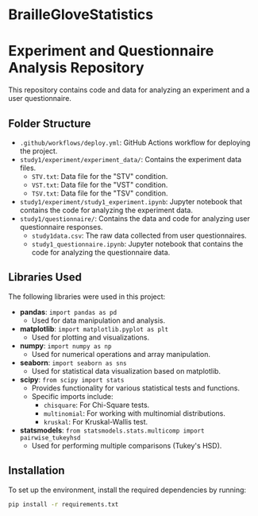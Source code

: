 # BrailleGloveStatistics
# Experiment and Questionnaire Analysis Repository

This repository contains code and data for analyzing an experiment and a user questionnaire.

## Folder Structure

- `.github/workflows/deploy.yml`: GitHub Actions workflow for deploying the project.
- `study1/experiment/experiment_data/`: Contains the experiment data files.
  - `STV.txt`: Data file for the "STV" condition.
  - `VST.txt`: Data file for the "VST" condition.
  - `TSV.txt`: Data file for the "TSV" condition.
- `study1/experiment/study1_experiment.ipynb`: Jupyter notebook that contains the code for analyzing the experiment data.
- `study1/questionnaire/`: Contains the data and code for analyzing user questionnaire responses.
  - `study1data.csv`: The raw data collected from user questionnaires.
  - `study1_questionnaire.ipynb`: Jupyter notebook that contains the code for analyzing the questionnaire data.

## Libraries Used

The following libraries were used in this project:

- **pandas**: `import pandas as pd`
  - Used for data manipulation and analysis.
- **matplotlib**: `import matplotlib.pyplot as plt`
  - Used for plotting and visualizations.
- **numpy**: `import numpy as np`
  - Used for numerical operations and array manipulation.
- **seaborn**: `import seaborn as sns`
  - Used for statistical data visualization based on matplotlib.
- **scipy**: `from scipy import stats`
  - Provides functionality for various statistical tests and functions.
  - Specific imports include:
    - `chisquare`: For Chi-Square tests.
    - `multinomial`: For working with multinomial distributions.
    - `kruskal`: For Kruskal-Wallis test.
- **statsmodels**: `from statsmodels.stats.multicomp import pairwise_tukeyhsd`
  - Used for performing multiple comparisons (Tukey's HSD).

## Installation

To set up the environment, install the required dependencies by running:

```bash
pip install -r requirements.txt
